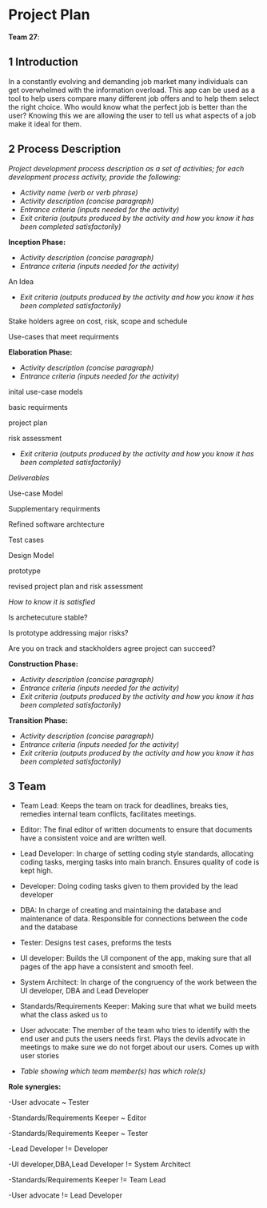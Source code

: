 # Project Plan

**Team 27**:

## 1 Introduction

In a constantly evolving and demanding job market many individuals can get overwhelmed with the information overload.
This app can be used as a tool to help users compare many different job offers and to help them select the right choice.
Who would know what the perfect job is better than the user? Knowing this we are allowing the user to tell us what aspects of a job make it ideal for them.

## 2 Process Description

*Project development process description as a set of activities; for each development process activity, provide the following:*

- *Activity name (verb or verb phrase)*
- *Activity description (concise paragraph)*
- *Entrance criteria (inputs needed for the activity)*
- *Exit criteria (outputs produced by the activity and how you know it has been completed satisfactorily)*

**Inception Phase:**
- *Activity description (concise paragraph)*
- *Entrance criteria (inputs needed for the activity)*

An Idea

- *Exit criteria (outputs produced by the activity and how you know it has been completed satisfactorily)*

Stake holders agree on cost, risk, scope and schedule

Use-cases that meet requirments
 
**Elaboration Phase:**
- *Activity description (concise paragraph)*
- *Entrance criteria (inputs needed for the activity)*

inital use-case models

basic requirments

project plan

risk assessment

- *Exit criteria (outputs produced by the activity and how you know it has been completed satisfactorily)*

*Deliverables*

Use-case Model

Supplementary requirments

Refined software archtecture

Test cases

Design Model

prototype

revised project plan and risk assessment

*How to know it is satisfied*

Is archetecuture stable?

Is prototype addressing major risks?

Are you on track and stackholders agree project can succeed?

**Construction Phase:**
- *Activity description (concise paragraph)*
- *Entrance criteria (inputs needed for the activity)*
- *Exit criteria (outputs produced by the activity and how you know it has been completed satisfactorily)*

**Transition Phase:**
- *Activity description (concise paragraph)*
- *Entrance criteria (inputs needed for the activity)*
- *Exit criteria (outputs produced by the activity and how you know it has been completed satisfactorily)*


## 3 Team

- Team Lead:
Keeps the team on track for deadlines, breaks ties, remedies internal team conflicts, facilitates meetings.
- Editor:
The final editor of written documents to ensure that documents have a consistent voice and are written well.
- Lead Developer:
In charge of setting coding style standards, allocating coding tasks, merging tasks into main branch.
Ensures quality of code is kept high.
- Developer:
Doing coding tasks given to them provided by the lead developer
- DBA:
In charge of creating and maintaining the database and maintenance of data.
Responsible for connections between the code and the database
- Tester:
Designs test cases, preforms the tests
- UI developer:
Builds the UI component of the app, making sure that all pages of the app have a consistent and smooth feel.
- System Architect:
In charge of the congruency of the work between the UI developer, DBA and Lead Developer
- Standards/Requirements Keeper:
Making sure that what we build meets what the class asked us to
- User advocate:
The member of the team who tries to identify with the end user and puts the users needs first.
Plays the devils advocate in meetings to make sure we do not forget about our users. Comes up with user stories


- *Table showing which team member(s) has which role(s)*



**Role synergies:**

-User advocate ~ Tester

-Standards/Requirements Keeper ~ Editor

-Standards/Requirements Keeper ~ Tester

-Lead Developer != Developer

-UI developer,DBA,Lead Developer != System Architect

-Standards/Requirements Keeper != Team Lead

-User advocate != Lead Developer
